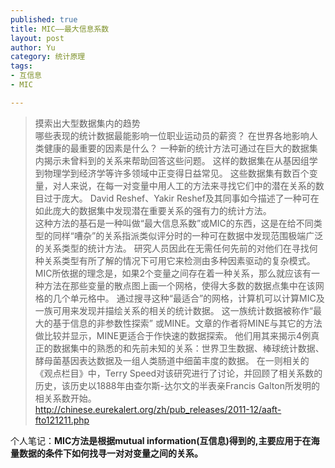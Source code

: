 ```yaml
--- 
published: true
title: MIC——最大信息系数
layout: post
author: Yu
category: 统计原理
tags:
- 互信息
- MIC

---
```

>摸索出大型数据集内的趋势   
哪些表现的统计数据最能影响一位职业运动员的薪资？ 在世界各地影响人类健康的最重要的因素是什么？ 一种新的统计方法可通过在巨大的数据集内揭示未曾料到的关系来帮助回答这些问题。 这样的数据集在从基因组学到物理学到经济学等许多领域中正变得日益常见。 这些数据集有数百个变量，对人来说，在每一对变量中用人工的方法来寻找它们中的潜在关系的数目过于庞大。 David Reshef、Yakir Reshef及其同事如今描述了一种可在如此庞大的数据集中发现潜在重要关系的强有力的统计方法。   
这种方法的基石是一种叫做“最大信息系数”或MIC的东西，这是在给不同类型的同样“嘈杂”的关系指派类似评分时的一种可在数据中发现范围极端广泛的关系类型的统计方法。 研究人员因此在无需任何先前的对他们在寻找何种关系类型有所了解的情况下可用它来检测由多种因素驱动的复杂模式。 MIC所依据的理念是，如果2个变量之间存在着一种关系，那么就应该有一种方法在那些变量的散点图上画一个网格，使得大多数的数据点集中在该网格的几个单元格中。 通过搜寻这种“最适合”的网格，计算机可以计算MIC及一族可用来发现并描绘关系的相关的统计数据。 这一族统计数据被称作“最大的基于信息的非参数性探索” 或MINE。文章的作者将MINE与其它的方法做比较并显示，MINE更适合于作快速的数据探索。 他们用其来揭示4例真正的数据集中的熟悉的和先前未知的关系：世界卫生数据、棒球统计数据、酵母菌基因表达数据及一组人类肠道中细菌丰度的数据。 在一则相关的《观点栏目》中，Terry Speed对该研究进行了讨论，并回顾了相关系数的历史，该历史以1888年由查尔斯-达尔文的半表亲Francis Galton所发明的相关系数开始。    
http://chinese.eurekalert.org/zh/pub_releases/2011-12/aaft-fto121211.php

个人笔记：**MIC方法是根据mutual information(互信息)得到的,主要应用于在海量数据的条件下如何找寻一对对变量之间的关系。**

